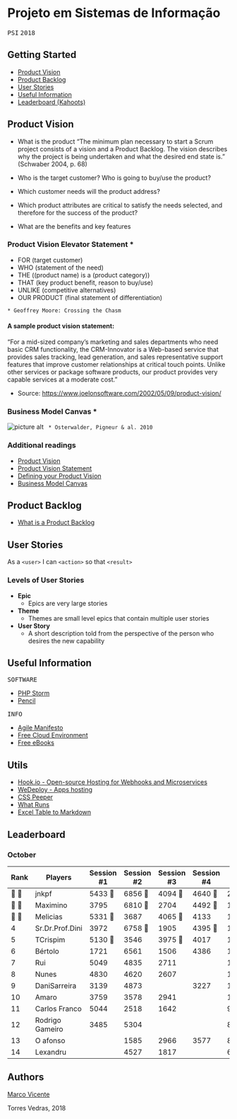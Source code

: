 # Projeto em Sistemas de Informação
<kbd>P</kbd><kbd>S</kbd><kbd>I</kbd>    <kbd>2</kbd><kbd>0</kbd><kbd>1</kbd><kbd>8</kbd>

## Getting Started ##
* [Product Vision](#product_vision)
* [Product Backlog](#product_backlog)
* [User Stories](#user_stories)
* [Useful Information](#useful_information)
* [Leaderboard (Kahoots)](#leaderboard)


<a name="product_vision"></a>
## Product Vision
* What is the product
 “The minimum plan necessary to start a Scrum project consists of a vision and a Product Backlog. The vision describes why the project is being undertaken and what the desired end state is.” (Schwaber 2004, p. 68)

* Who is the target customer? Who is going to buy/use the product? 
* Which customer needs will the product address?  
* Which product attributes are critical to satisfy the needs selected, and therefore for the success of the product?  
* What are the benefits and key features

### Product Vision Elevator Statement *
* FOR (target customer)
* WHO (statement of the need)
* THE ((product name) is a (product category))
* THAT (key product benefit, reason to buy/use)
* UNLIKE (competitive alternatives)
* OUR PRODUCT (final statement of differentiation)
 
`* Geoffrey Moore: Crossing the Chasm`

#### A sample product vision statement:

“For a mid-sized company’s marketing and sales departments who need basic CRM functionality, the CRM-Innovator is a Web-based service that provides sales tracking, lead generation, and sales representative support features that improve customer relationships at critical touch points. Unlike other services or package software products, our product provides very capable services at a moderate cost.”
* Source: https://www.joelonsoftware.com/2002/05/09/product-vision/

### Business Model Canvas *
![picture alt](https://upload.wikimedia.org/wikipedia/commons/thumb/1/10/Business_Model_Canvas.png/1200px-Business_Model_Canvas.png)
` * Osterwalder, Pigneur & al. 2010`

### Additional readings
* [Product Vision](https://www.scrumalliance.org/community/articles/2009/january/the-product-vision)
* [Product Vision Statement](https://platinumedge.com/blog/agile-artifacts-product-vision-statement)
* [Defining your Product Vision](http://www.dummies.com/careers/project-management/four-steps-to-defining-your-product-vision-with-agile-management/)
* [Business Model Canvas](https://strategyzer.com/canvas/business-model-canvas)

<a name="product_backlog"></a>
## Product Backlog
* [What is a Product Backlog](https://www.scrum.org/resources/what-is-a-product-backlog)

<a name="user_stories"></a>
## User Stories
As a `<user>` I can `<action>` so that `<result>`

### Levels of User Stories
* **Epic**
  * Epics are very large stories
* **Theme**
  * Themes are small level epics that contain multiple user stories
* **User Story**
  * A short description told from the perspective of the person who desires the new capability

<a name="useful_information"></a>
## Useful Information ##

<kbd>S</kbd><kbd>O</kbd><kbd>F</kbd><kbd>T</kbd><kbd>W</kbd><kbd>A</kbd><kbd>R</kbd><kbd>E</kbd>
- [PHP Storm](https://www.jetbrains.com/phpstorm/)
- [Pencil](https://pencil.evolus.vn/)

<kbd>I</kbd><kbd>N</kbd><kbd>F</kbd><kbd>O</kbd>
- [Agile Manifesto](http://agilemanifesto.org/)
- [Free Cloud Environment](https://wedeploy.com)
- [Free eBooks](https://www.packtpub.com//packt/offers/free-learning/)

## Utils ##
- [Hook.io - Open-source Hosting for Webhooks and Microservices](https://hook.io)
- [WeDeploy - Apps hosting](https://wedeploy.com/)
- [CSS Peeper](https://chrome.google.com/webstore/detail/css-peeper/mbnbehikldjhnfehhnaidhjhoofhpehk)
- [What Runs](https://chrome.google.com/webstore/detail/whatruns/cmkdbmfndkfgebldhnkbfhlneefdaaip)
- [Excel Table to Markdown](https://www.tablesgenerator.com/markdown_tables)

<a name="leaderboard"></a>
## Leaderboard
### October

| Rank | Players         | Session #1 | Session #2 | Session #3 | Session #4 | Total |
|------|-----------------|------------|------------|------------|------------|-------|
| 🥇 🥐  | jnkpf           | 5433   🥇   | 6856   🥇   | 4094   🥇   | 4640   🥇   | 21023 |
| 🥈 🥐  | Maximino        | 3795       | 6810   🥈   | 2704       | 4492   🥈   | 17801 |
| 🥉 🥐  | Melicias        | 5331   🥈    | 3687       | 4065   🥈   | 4133       | 17216 |
| 4    | Sr.Dr.Prof.Dini | 3972       | 6758   🥉   | 1905       | 4395   🥉   | 17030 |
| 5    | TCrispim        | 5130   🥉   | 3546       | 3975   🥉   | 4017       | 16668 |
| 6    | Bértolo         | 1721       | 6561       | 1506       | 4386       | 14174 |
| 7    | Rui             | 5049       | 4835       | 2711       |            | 12595 |
| 8    | Nunes           | 4830       | 4620       | 2607       |            | 12057 |
| 9    | DaniSarreira    | 3139       | 4873       |            | 3227       | 11239 |
| 10   | Amaro           | 3759       | 3578       | 2941       |            | 10278 |
| 11   | Carlos Franco   | 5044       | 2518       | 1642       |            | 9204  |
| 12   | Rodrigo Gameiro | 3485       | 5304       |            |            | 8789  |
| 13   | O afonso        |            | 1585       | 2966       | 3577       | 8128  |
| 14   | Lexandru        |            | 4527       | 1817       |            | 6344  |


## Authors 
[Marco Vicente](https://scholar.google.com/citations?user=uKVB2XgAAAAJ&hl=en&oi=sra)

Torres Vedras, 2018
